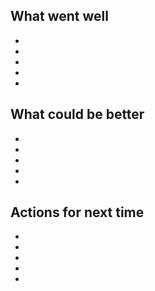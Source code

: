What went well
---

* 
* 
* 
* 
* 

What could be better
---

* 
* 
* 
* 
* 

Actions for next time
---

* 
* 
* 
* 
* 